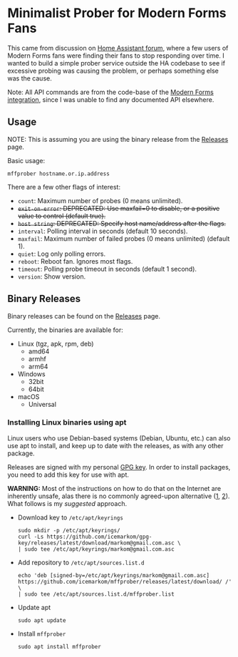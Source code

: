 # Minimalist Prober for Modern Forms Fans

This came from discussion on
[Home Assistant forum](https://community.home-assistant.io/t/modern-forms-smart-fans-integration/109318/36),
where a few users of Modern Forms fans were finding their fans to stop
responding over time. I wanted to build a simple prober service outside the HA
codebase to see if excessive probing was causing the problem, or perhaps
something else was the cause.

Note: All API commands are from the code-base of the
[Modern Forms integration](https://github.com/jimpastos/ha-modernforms), since
I was unable to find any documented API elsewhere.

## Usage

NOTE: This is assuming you are using the binary release from the
[Releases](https://github.com/icemarkom/mffprober/releases) page.

Basic usage:

```shell
mffprober hostname.or.ip.address
```

There are a few other flags of interest:

- `count`: Maximum number of probes (0 means unlimited).
- ~~`exit-on-error`: DEPRECATED: Use maxfail=0 to disable, or a positive value to control (default true).~~
- ~~`host string`: DEPRECATED: Specify host name/address after the flags.~~
- `interval`: Polling interval in seconds (default 10 seconds).
- `maxfail`: Maximum number of failed probes (0 means unlimited) (default 1).
- `quiet`: Log only polling errors.
- `reboot`: Reboot fan. Ignores most flags.
- `timeout`: Polling probe timeout in seconds (default 1 second).
- `version`: Show version.

## Binary Releases
Binary releases can be found on the
[Releases](https://github.com/icemarkom/mffprober/releases) page.

Currently, the binaries are available for:

- Linux (tgz, apk, rpm, deb)
  - amd64
  - armhf
  - arm64
- Windows
  - 32bit
  - 64bit
- macOS
  - Universal

### Installing Linux binaries using apt

Linux users who use Debian-based systems (Debian, Ubuntu, etc.) can also use
apt to install, and keep up to date with the releases, as with any other package.

Releases are signed with my personal
[GPG key](https://github.com/icemarkom/gpg-key/releases/latest/download/markom@gmail.com.asc).
In order to install packages, you need to add this key for use with apt.

**WARNING:** Most of the instructions on how to do that on the Internet are inherently unsafe,
alas there is no commonly agreed-upon alternative
([1](https://askubuntu.com/a/1307181/1546941),
[2](https://unix.stackexchange.com/questions/332672/how-to-add-a-third-party-repo-and-key-in-debian/582853#582853)).
What follows is my _suggested_ approach.

- Download key to `/etc/apt/keyrings`
  ```shell
  sudo mkdir -p /etc/apt/keyrings/
  curl -Ls https://github.com/icemarkom/gpg-key/releases/latest/download/markom@gmail.com.asc \
  | sudo tee /etc/apt/keyrings/markom@gmail.com.asc
  ```
- Add repository to `/etc/apt/sources.list.d`
  ```shell
  echo 'deb [signed-by=/etc/apt/keyrings/markom@gmail.com.asc] https://github.com/icemarkom/mffprober/releases/latest/download/ /' \
  | sudo tee /etc/apt/sources.list.d/mffprober.list
  ```
- Update apt
  ```shell
  sudo apt update
  ```
- Install `mffprober`
  ```shell
  sudo apt install mffprober
  ```
